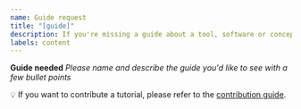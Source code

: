 ```yaml
---
name: Guide request
title: "[guide]"
description: If you're missing a guide about a tool, software or concept, please let us know.
labels: content
---
```


**Guide needed**
*Please name and describe the guide you'd like to see with a few bullet points*

:bulb: If you want to contribute a tutorial, please refer to the [contribution guide](https://nfdi4plants.org/nfdi4plants.knowledgebase/docs/CONTRIBUTING.html).
